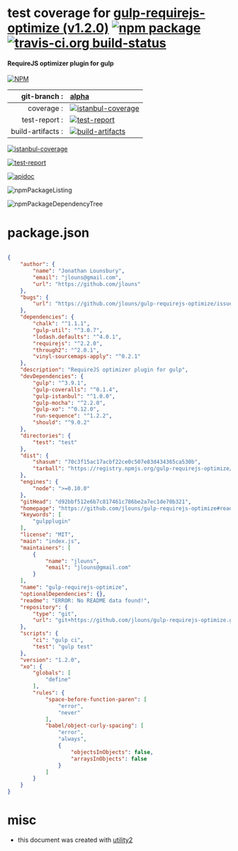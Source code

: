 # test coverage for  [gulp-requirejs-optimize (v1.2.0)](https://github.com/jlouns/gulp-requirejs-optimize#readme)  [![npm package](https://img.shields.io/npm/v/npmtest-gulp-requirejs-optimize.svg?style=flat-square)](https://www.npmjs.org/package/npmtest-gulp-requirejs-optimize) [![travis-ci.org build-status](https://api.travis-ci.org/npmtest/node-npmtest-gulp-requirejs-optimize.svg)](https://travis-ci.org/npmtest/node-npmtest-gulp-requirejs-optimize)
#### RequireJS optimizer plugin for gulp

[![NPM](https://nodei.co/npm/gulp-requirejs-optimize.png?downloads=true)](https://www.npmjs.com/package/gulp-requirejs-optimize)

| git-branch : | [alpha](https://github.com/npmtest/node-npmtest-gulp-requirejs-optimize/tree/alpha)|
|--:|:--|
| coverage : | [![istanbul-coverage](https://npmtest.github.io/node-npmtest-gulp-requirejs-optimize/build/coverage.badge.svg)](https://npmtest.github.io/node-npmtest-gulp-requirejs-optimize/build/coverage.html/index.html)|
| test-report : | [![test-report](https://npmtest.github.io/node-npmtest-gulp-requirejs-optimize/build/test-report.badge.svg)](https://npmtest.github.io/node-npmtest-gulp-requirejs-optimize/build/test-report.html)|
| build-artifacts : | [![build-artifacts](https://npmtest.github.io/node-npmtest-gulp-requirejs-optimize/glyphicons_144_folder_open.png)](https://github.com/npmtest/node-npmtest-gulp-requirejs-optimize/tree/gh-pages/build)|

[![istanbul-coverage](https://npmtest.github.io/node-npmtest-gulp-requirejs-optimize/build/screenCapture.buildCustomOrg.browser.coverage.html.png)](https://npmtest.github.io/node-npmtest-gulp-requirejs-optimize/build/coverage.html/index.html)

[![test-report](https://npmtest.github.io/node-npmtest-gulp-requirejs-optimize/build/screenCapture.buildCustomOrg.browser.%252Fhome%252Ftravis%252Fbuild%252Fnpmtest%252Fnode-npmtest-gulp-requirejs-optimize%252Ftmp%252Fbuild%252Ftest-report.html.png)](https://npmtest.github.io/node-npmtest-gulp-requirejs-optimize/build/test-report.html)

[![apidoc](https://npmdoc.github.io/node-npmdoc-gulp-requirejs-optimize/build/screenCapture.buildApidoc.browser.%252Fhome%252Ftravis%252Fbuild%252Fnpmdoc%252Fnode-npmdoc-gulp-requirejs-optimize%252Ftmp%252Fbuild%252Fapidoc.html.png)](https://npmdoc.github.io/node-npmdoc-gulp-requirejs-optimize/build/apidoc.html)

![npmPackageListing](https://npmtest.github.io/node-npmtest-gulp-requirejs-optimize/build/screenCapture.npmPackageListing.svg)

![npmPackageDependencyTree](https://npmtest.github.io/node-npmtest-gulp-requirejs-optimize/build/screenCapture.npmPackageDependencyTree.svg)



# package.json

```json

{
    "author": {
        "name": "Jonathan Lounsbury",
        "email": "jlouns@gmail.com",
        "url": "https://github.com/jlouns"
    },
    "bugs": {
        "url": "https://github.com/jlouns/gulp-requirejs-optimize/issues"
    },
    "dependencies": {
        "chalk": "^1.1.1",
        "gulp-util": "^3.0.7",
        "lodash.defaults": "^4.0.1",
        "requirejs": "^2.2.0",
        "through2": "^2.0.1",
        "vinyl-sourcemaps-apply": "^0.2.1"
    },
    "description": "RequireJS optimizer plugin for gulp",
    "devDependencies": {
        "gulp": "^3.9.1",
        "gulp-coveralls": "^0.1.4",
        "gulp-istanbul": "^1.0.0",
        "gulp-mocha": "^2.2.0",
        "gulp-xo": "^0.12.0",
        "run-sequence": "^1.2.2",
        "should": "^9.0.2"
    },
    "directories": {
        "test": "test"
    },
    "dist": {
        "shasum": "70c3f15ac17acbf22ce0c507e83d434365ca530b",
        "tarball": "https://registry.npmjs.org/gulp-requirejs-optimize/-/gulp-requirejs-optimize-1.2.0.tgz"
    },
    "engines": {
        "node": ">=0.10.0"
    },
    "gitHead": "d92bbf512e6b7c817461c786be2a7ec1de70b321",
    "homepage": "https://github.com/jlouns/gulp-requirejs-optimize#readme",
    "keywords": [
        "gulpplugin"
    ],
    "license": "MIT",
    "main": "index.js",
    "maintainers": [
        {
            "name": "jlouns",
            "email": "jlouns@gmail.com"
        }
    ],
    "name": "gulp-requirejs-optimize",
    "optionalDependencies": {},
    "readme": "ERROR: No README data found!",
    "repository": {
        "type": "git",
        "url": "git+https://github.com/jlouns/gulp-requirejs-optimize.git"
    },
    "scripts": {
        "ci": "gulp ci",
        "test": "gulp test"
    },
    "version": "1.2.0",
    "xo": {
        "globals": [
            "define"
        ],
        "rules": {
            "space-before-function-paren": [
                "error",
                "never"
            ],
            "babel/object-curly-spacing": [
                "error",
                "always",
                {
                    "objectsInObjects": false,
                    "arraysInObjects": false
                }
            ]
        }
    }
}
```



# misc
- this document was created with [utility2](https://github.com/kaizhu256/node-utility2)
